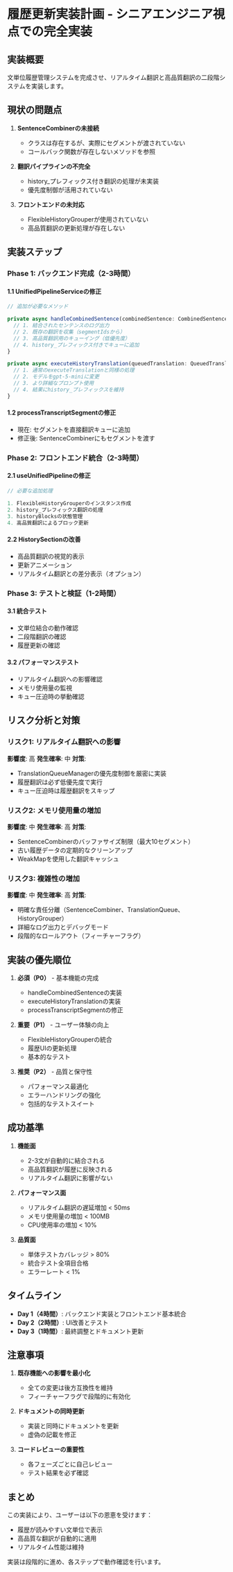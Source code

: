 # 履歴更新実装計画 - シニアエンジニア視点での完全実装

## 実装概要

文単位履歴管理システムを完成させ、リアルタイム翻訳と高品質翻訳の二段階システムを実装します。

## 現状の問題点

1. **SentenceCombinerの未接続**
   - クラスは存在するが、実際にセグメントが渡されていない
   - コールバック関数が存在しないメソッドを参照

2. **翻訳パイプラインの不完全**
   - history_プレフィックス付き翻訳の処理が未実装
   - 優先度制御が活用されていない

3. **フロントエンドの未対応**
   - FlexibleHistoryGrouperが使用されていない
   - 高品質翻訳の更新処理が存在しない

## 実装ステップ

### Phase 1: バックエンド完成（2-3時間）

#### 1.1 UnifiedPipelineServiceの修正
```typescript
// 追加が必要なメソッド

private async handleCombinedSentence(combinedSentence: CombinedSentence): Promise<void> {
  // 1. 結合されたセンテンスのログ出力
  // 2. 既存の翻訳を収集（segmentIdsから）
  // 3. 高品質翻訳用のキューイング（低優先度）
  // 4. history_プレフィックス付きでキューに追加
}

private async executeHistoryTranslation(queuedTranslation: QueuedTranslation): Promise<TranslationResult> {
  // 1. 通常のexecuteTranslationと同様の処理
  // 2. モデルをgpt-5-miniに変更
  // 3. より詳細なプロンプト使用
  // 4. 結果にhistory_プレフィックスを維持
}
```

#### 1.2 processTranscriptSegmentの修正
- 現在: セグメントを直接翻訳キューに追加
- 修正後: SentenceCombinerにもセグメントを渡す

### Phase 2: フロントエンド統合（2-3時間）

#### 2.1 useUnifiedPipelineの修正
```typescript
// 必要な追加処理

1. FlexibleHistoryGrouperのインスタンス作成
2. history_プレフィックス翻訳の処理
3. historyBlocksの状態管理
4. 高品質翻訳によるブロック更新
```

#### 2.2 HistorySectionの改善
- 高品質翻訳の視覚的表示
- 更新アニメーション
- リアルタイム翻訳との差分表示（オプション）

### Phase 3: テストと検証（1-2時間）

#### 3.1 統合テスト
- 文単位結合の動作確認
- 二段階翻訳の確認
- 履歴更新の確認

#### 3.2 パフォーマンステスト
- リアルタイム翻訳への影響確認
- メモリ使用量の監視
- キュー圧迫時の挙動確認

## リスク分析と対策

### リスク1: リアルタイム翻訳への影響
**影響度**: 高
**発生確率**: 中
**対策**:
- TranslationQueueManagerの優先度制御を厳密に実装
- 履歴翻訳は必ず低優先度で実行
- キュー圧迫時は履歴翻訳をスキップ

### リスク2: メモリ使用量の増加
**影響度**: 中
**発生確率**: 高
**対策**:
- SentenceCombinerのバッファサイズ制限（最大10セグメント）
- 古い履歴データの定期的なクリーンアップ
- WeakMapを使用した翻訳キャッシュ

### リスク3: 複雑性の増加
**影響度**: 中
**発生確率**: 高
**対策**:
- 明確な責任分離（SentenceCombiner、TranslationQueue、HistoryGrouper）
- 詳細なログ出力とデバッグモード
- 段階的なロールアウト（フィーチャーフラグ）

## 実装の優先順位

1. **必須（P0）** - 基本機能の完成
   - handleCombinedSentenceの実装
   - executeHistoryTranslationの実装
   - processTranscriptSegmentの修正

2. **重要（P1）** - ユーザー体験の向上
   - FlexibleHistoryGrouperの統合
   - 履歴UIの更新処理
   - 基本的なテスト

3. **推奨（P2）** - 品質と保守性
   - パフォーマンス最適化
   - エラーハンドリングの強化
   - 包括的なテストスイート

## 成功基準

1. **機能面**
   - 2-3文が自動的に結合される
   - 高品質翻訳が履歴に反映される
   - リアルタイム翻訳に影響がない

2. **パフォーマンス面**
   - リアルタイム翻訳の遅延増加 < 50ms
   - メモリ使用量の増加 < 100MB
   - CPU使用率の増加 < 10%

3. **品質面**
   - 単体テストカバレッジ > 80%
   - 統合テスト全項目合格
   - エラーレート < 1%

## タイムライン

- **Day 1（4時間）**: バックエンド実装とフロントエンド基本統合
- **Day 2（2時間）**: UI改善とテスト
- **Day 3（1時間）**: 最終調整とドキュメント更新

## 注意事項

1. **既存機能への影響を最小化**
   - 全ての変更は後方互換性を維持
   - フィーチャーフラグで段階的に有効化

2. **ドキュメントの同時更新**
   - 実装と同時にドキュメントを更新
   - 虚偽の記載を修正

3. **コードレビューの重要性**
   - 各フェーズごとに自己レビュー
   - テスト結果を必ず確認

## まとめ

この実装により、ユーザーは以下の恩恵を受けます：
- 履歴が読みやすい文単位で表示
- 高品質な翻訳が自動的に適用
- リアルタイム性能は維持

実装は段階的に進め、各ステップで動作確認を行います。